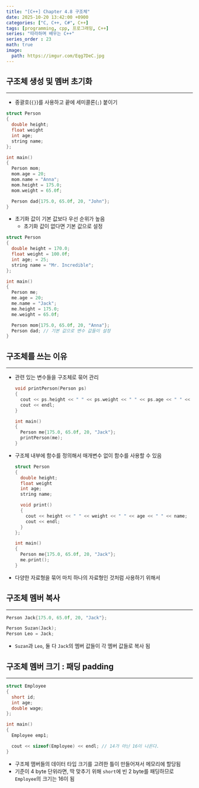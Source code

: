 ```yaml
---
title: "[C++] Chapter 4.8 구조체"
date: 2025-10-20 13:42:00 +0900
categories: ["C, C++, C#", C++]
tags: [programming, cpp, 프로그래밍, C++]
series: "따라하며 배우는 C++"
series_order : 23
math: true
image:
  path: https://imgur.com/Eqg7DeC.jpg
---
```


## 구조체 생성 및 멤버 초기화

---

- 중괄호(`{}`)를 사용하고 끝에 세미콜론(`;`) 붙이기

```cpp
struct Person
{
  double height;
  float weight
  int age;
  string name;
};

int main()
{
  Person mom;
  mom.age = 20;
  mom.name = "Anna";
  mom.height = 175.0;
  mom.weight = 65.0f;

  Person dad{175.0, 65.0f, 20, "John"};
}
```

- 초기화 값이 기본 값보다 우선 순위가 높음
  - 초기화 값이 없다면 기본 값으로 설정

```cpp
struct Person
{
  double height = 170.0;
  float weight = 100.0f;
  int age; = 25;
  string name = "Mr. Incredible";
};

int main()
{
  Person me;
  me.age = 20;
  me.name = "Jack";
  me.height = 175.0;
  me.weight = 65.0f;

  Person mom{175.0, 65.0f, 20, "Anna"};
  Person dad; // 기본 값으로 변수 값들이 설정
}
```

## 구조체를 쓰는 이유

---

- 관련 있는 변수들을 구조체로 묶어 관리
    ```cpp
    void printPerson(Person ps)
    {
      cout << ps.height << " " << ps.weight << " " << ps.age << " " << ps.name;
      cout << endl;
    }

    int main()
    {
      Person me{175.0, 65.0f, 20, "Jack"};
      printPerson(me);
    }
    ```

- 구조체 내부에 함수를 정의해서 매개변수 없이 함수를 사용할 수 있음
    ```cpp
    struct Person
    {
      double height;
      float weight
      int age;
      string name;

      void print()
      {
        cout << height << " " << weight << " " << age << " " << name;
        cout << endl;
      }
    };

    int main()
    {
      Person me{175.0, 65.0f, 20, "Jack"};
      me.print();
    }
    ```
- 다양한 자료형을 묶어 마치 하나의 자료형인 것처럼 사용하기 위해서

## 구조체 멤버 복사

---

```cpp
Person Jack{175.0, 65.0f, 20, "Jack"};

Person Suzan(Jack);
Person Leo = Jack;
```

- `Suzan`과 `Leo`, 둘 다 `Jack`의 멤버 값들이 각 멤버 값들로 복사 됨

## 구조체 멤버 크기 : 패딩 padding

---

```cpp
struct Employee
{
  short id;
  int age;
  double wage;
};

int main()
{
  Employee emp1;

  cout << sizeof(Employee) << endl; // 14가 아닌 16이 나온다.
}
```

- 구조체 맴버들의 데이터 타입 크기를 고려한 틀이 만들어져서 메모리에 할당됨
- 기준이 4 byte 단위라면, 딱 맞추기 위해 `short`에 빈 2 byte를 패딩하므로 `Employee`의 크기는 16이 됨
